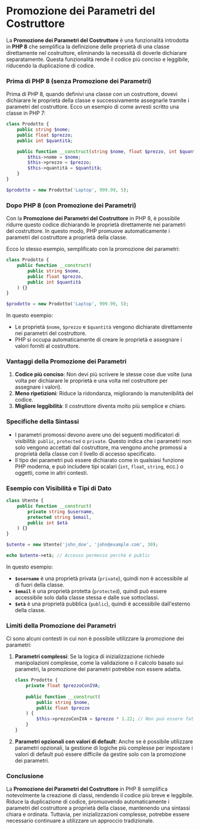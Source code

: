 # Promozione dei Parametri del Costruttore

La **Promozione dei Parametri del Costruttore** è una funzionalità introdotta in **PHP 8** che semplifica la definizione delle proprietà di una classe direttamente nel costruttore, eliminando la necessità di doverle dichiarare separatamente. Questa funzionalità rende il codice più conciso e leggibile, riducendo la duplicazione di codice.

### Prima di PHP 8 (senza Promozione dei Parametri)

Prima di PHP 8, quando definivi una classe con un costruttore, dovevi dichiarare le proprietà della classe e successivamente assegnarle tramite i parametri del costruttore. Ecco un esempio di come avresti scritto una classe in PHP 7:

```php
class Prodotto {
    public string $nome;
    public float $prezzo;
    public int $quantità;

    public function __construct(string $nome, float $prezzo, int $quantità) {
        $this->nome = $nome;
        $this->prezzo = $prezzo;
        $this->quantità = $quantità;
    }
}

$prodotto = new Prodotto('Laptop', 999.99, 5);
```

### Dopo PHP 8 (con Promozione dei Parametri)

Con la **Promozione dei Parametri del Costruttore** in PHP 8, è possibile ridurre questo codice dichiarando le proprietà direttamente nei parametri del costruttore. In questo modo, PHP promuove automaticamente i parametri del costruttore a proprietà della classe.

Ecco lo stesso esempio, semplificato con la promozione dei parametri:

```php
class Prodotto {
    public function __construct(
        public string $nome,
        public float $prezzo,
        public int $quantità
    ) {}
}

$prodotto = new Prodotto('Laptop', 999.99, 5);
```

In questo esempio:

- Le proprietà `$nome`, `$prezzo` e `$quantità` vengono dichiarate direttamente nei parametri del costruttore.
- PHP si occupa automaticamente di creare le proprietà e assegnare i valori forniti al costruttore.

### Vantaggi della Promozione dei Parametri

1. **Codice più conciso**: Non devi più scrivere le stesse cose due volte (una volta per dichiarare le proprietà e una volta nel costruttore per assegnare i valori).
2. **Meno ripetizioni**: Riduce la ridondanza, migliorando la manutenibilità del codice.
3. **Migliore leggibilità**: Il costruttore diventa molto più semplice e chiaro.

### Specifiche della Sintassi

- I parametri promossi devono avere uno dei seguenti modificatori di visibilità: `public`, `protected` o `private`. Questo indica che i parametri non solo vengono accettati dal costruttore, ma vengono anche promossi a proprietà della classe con il livello di accesso specificato.
- Il tipo dei parametri può essere dichiarato come in qualsiasi funzione PHP moderna, e può includere tipi scalari (`int`, `float`, `string`, ecc.) o oggetti, come in altri contesti.

### Esempio con Visibilità e Tipi di Dato

```php
class Utente {
    public function __construct(
        private string $username,
        protected string $email,
        public int $età
    ) {}
}

$utente = new Utente('john_doe', 'john@example.com', 30);

echo $utente->età; // Accesso permesso perché è public
```

In questo esempio:

- **`$username`** è una proprietà privata (`private`), quindi non è accessibile al di fuori della classe.
- **`$email`** è una proprietà protetta (`protected`), quindi può essere accessibile solo dalla classe stessa e dalle sue sottoclassi.
- **`$età`** è una proprietà pubblica (`public`), quindi è accessibile dall'esterno della classe.

### Limiti della Promozione dei Parametri

Ci sono alcuni contesti in cui non è possibile utilizzare la promozione dei parametri:

1. **Parametri complessi**: Se la logica di inizializzazione richiede manipolazioni complesse, come la validazione o il calcolo basato sui parametri, la promozione dei parametri potrebbe non essere adatta.

   ```php
   class Prodotto {
       private float $prezzoConIVA;
       
       public function __construct(
           public string $nome,
           public float $prezzo
       ) {
           $this->prezzoConIVA = $prezzo * 1.22; // Non può essere fatto direttamente con la promozione
       }
   }
   ```

2. **Parametri opzionali con valori di default**: Anche se è possibile utilizzare parametri opzionali, la gestione di logiche più complesse per impostare i valori di default può essere difficile da gestire solo con la promozione dei parametri.

### Conclusione

La **Promozione dei Parametri del Costruttore** in PHP 8 semplifica notevolmente la creazione di classi, rendendo il codice più breve e leggibile. Riduce la duplicazione di codice, promuovendo automaticamente i parametri del costruttore a proprietà della classe, mantenendo una sintassi chiara e ordinata. Tuttavia, per inizializzazioni complesse, potrebbe essere necessario continuare a utilizzare un approccio tradizionale.
